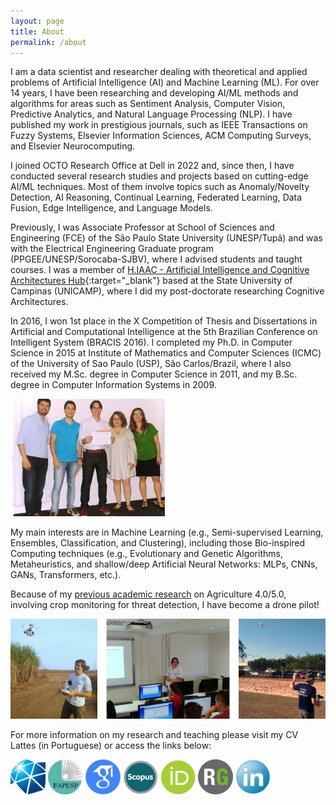 ```yaml
---
layout: page
title: About
permalink: /about
---
```


I am a data scientist and researcher dealing with theoretical and applied problems of Artificial Intelligence (AI) and Machine Learning (ML). For over 14 years, I have been researching and developing AI/ML methods and algorithms for areas such as Sentiment Analysis, Computer Vision, Predictive Analytics, and Natural Language Processing (NLP). I have published my work in prestigious journals, such as IEEE Transactions on Fuzzy Systems, Elsevier Information Sciences, ACM Computing Surveys, and Elsevier Neurocomputing.

I joined OCTO Research Office at Dell in 2022 and, since then, I have conducted several research studies and projects based on cutting-edge AI/ML techniques. Most of them involve topics such as Anomaly/Novelty Detection, AI Reasoning, Continual Learning, Federated Learning, Data Fusion, Edge Intelligence, and Language Models.

Previously, I was Associate Professor at School of Sciences and Engineering (FCE) of the São Paulo State University (UNESP/Tupã) and was with the Electrical Engineering Graduate program (PPGEE/UNESP/Sorocaba-SJBV), where I advised students and taught courses. I was a member of [H.IAAC - Artificial Intelligence and Cognitive Architectures Hub](https://hiaac.unicamp.br/en/){:target="_blank"} based at the State University of Campinas (UNICAMP), where I did my post-doctorate researching Cognitive Architectures.

In 2016, I won 1st place in the X Competition of Thesis and Dissertations in Artificial and Computational Intelligence at the 5th Brazilian Conference on Intelligent System (BRACIS 2016). I completed my Ph.D. in Computer Science in 2015 at Institute of Mathematics and Computer Sciences (ICMC) of the University of Sao Paulo (USP), São Carlos/Brazil, where I also received my M.Sc. degree in Computer Science in 2011, and my B.Sc. degree in Computer Information Systems in 2009.

![Alt text](/assets/image/about4.png)

My main interests are in Machine Learning (e.g., Semi-supervised Learning, Ensembles, Classification, and Clustering), including those Bio-inspired Computing techniques (e.g., Evolutionary and Genetic Algorithms, Metaheuristics, and shallow/deep Artificial Neural Networks: MLPs, CNNs, GANs, Transformers, etc.).

Because of my [previous academic research](https://bv.fapesp.br/pt/auxilios/99479/deteccao-de-padroes-em-plantacoes-a-partir-da-combinacao-de-classificadores-e-agrupadores-de-dados/) on Agriculture 4.0/5.0, involving crop monitoring for threat detection, I have become a drone pilot!

![Alt text](/assets/image/about5-768x243.png)

For more information on my research and teaching please visit my CV Lattes (in Portuguese) or access the links below:

[![Alt text](/assets/image/icU.jpg)](https://unesp.br/portaldocentes/docentes/353524/repositorio)   [![Alt text](/assets/image/icFAP.jpg)](https://bv.fapesp.br/pt/pesquisador/80179/luiz-fernando-sommaggio-coletta)   [![Alt text](/assets/image/icG.png)](https://scholar.google.com/citations?user=rt8u0ZsAAAAJ&hl=pt-BR&oi=ao)   [![Alt text](/assets/image/icSC.png)](https://www.scopus.com/authid/detail.uri?authorId=50861102400)   [![Alt text](/assets/image/icOR.png)](https://orcid.org/0000-0002-4542-8591)   [![Alt text](/assets/image/icRG.png)](https://www.researchgate.net/profile/Luiz-Coletta)   [![Alt text](/assets/image/icLINKD.png)](https://www.linkedin.com/in/luiz-coletta/)

